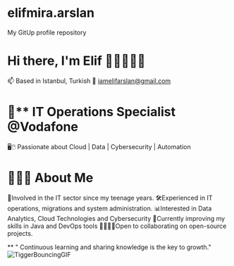 # elifmira.arslan
My GitUp profile repository

# Hi there, I'm Elif 👱🏻‍♀️👋🏻
📫 Based in Istanbul, Turkish
📧 iamelifarslan@gmail.com
  
# 🚀** IT Operations Specialist @Vodafone 
  🖥️🖱️ Passionate about Cloud | Data | Cybersecurity | Automation
  
# 👩🏼‍💻 About Me
🌟Involved in the IT sector since my teenage years.
🛠️Experienced in IT operations, migrations and system administration.
📊Interested in Data Analytics, Cloud Technologies and Cybersecurity 
🌱Currently improving my skills in Java and DevOps tools
🫱🏻‍🫲🏻Open to collaborating on open-source projects. 

** " Continuous learning and sharing knowledge is the key to growth." ![TiggerBouncingGIF](https://github.com/user-attachments/assets/6f0af677-db92-42c5-b39e-c68da9e2c702)
